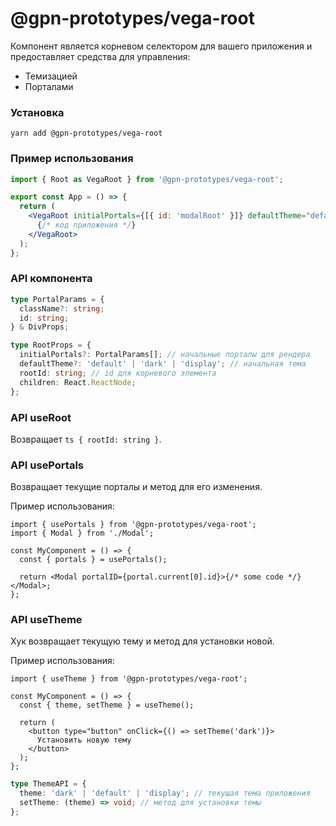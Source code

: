 # @gpn-prototypes/vega-root

Компонент является корневом селектором для вашего приложения и предоставляет средства для управления:

- Темизацией
- Порталами

### Установка

```
yarn add @gpn-prototypes/vega-root
```

### Пример использования

```jsx
import { Root as VegaRoot } from '@gpn-prototypes/vega-root';

export const App = () => {
  return (
    <VegaRoot initialPortals={[{ id: 'modalRoot' }]} defaultTheme="default">
      {/* код приложения */}
    </VegaRoot>
  );
};
```

### API компонента

```ts
type PortalParams = {
  className?: string;
  id: string;
} & DivProps;

type RootProps = {
  initialPortals?: PortalParams[]; // начальные порталы для рендера
  defaultTheme?: 'default' | 'dark' | 'display'; // начальная тема
  rootId: string; // id для корневого элемента
  children: React.ReactNode;
};
```

### API useRoot

Возвращает `ts { rootId: string }`.

### API usePortals

Возвращает текущие порталы и метод для его изменения.

Пример использования:

```tsx
import { usePortals } from '@gpn-prototypes/vega-root';
import { Modal } from './Modal';

const MyComponent = () => {
  const { portals } = usePortals();

  return <Modal portalID={portal.current[0].id}>{/* some code */}</Modal>;
};
```

### API useTheme

Хук возвращает текущую тему и метод для установки новой.

Пример использования:

```tsx
import { useTheme } from '@gpn-prototypes/vega-root';

const MyComponent = () => {
  const { theme, setTheme } = useTheme();

  return (
    <button type="button" onClick={() => setTheme('dark')}>
      Установить новую тему
    </button>
  );
};
```

```ts
type ThemeAPI = {
  theme: 'dark' | 'default' | 'display'; // текущая тема приложения
  setTheme: (theme) => void; // метод для установки темы
};
```
